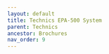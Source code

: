 ```yaml
---
layout: default
title: Technics EPA-500 System
parent: Technics
ancestor: Brochures
nav_order: 9
---
```


<div id="adobe-dc-view" style="height: 80vh;">
	<script src="https://acrobatservices.adobe.com/view-sdk/viewer.js"></script>
	<script type="text/javascript">
		document.addEventListener("adobe_dc_view_sdk.ready", function(){ 
			var adobeDCView = new AdobeDC.View({clientId: "5aca0821dfc443928ce227808de9010e", divId: "adobe-dc-view"});
			adobeDCView.previewFile({
				content:{location: {url: "/assets/pdfs/Technics_EPA-500_System.pdf"}},
				metaData:{fileName: "Technics_EPA-500_System.pdf"}
			}, {defaultViewMode: "FIT_WIDTH", showAnnotationTools: false});
		});
	</script>
	<br class="clear"/>
</div>

